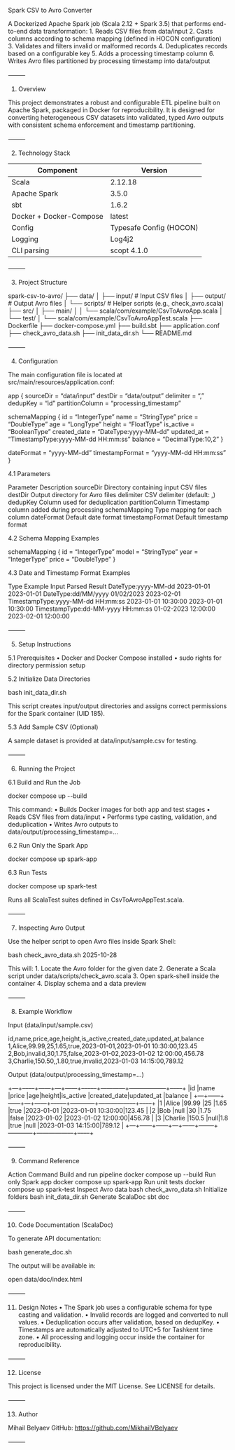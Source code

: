 Spark CSV to Avro Converter

A Dockerized Apache Spark job (Scala 2.12 + Spark 3.5) that performs end-to-end data transformation:
	1.	Reads CSV files from data/input
	2.	Casts columns according to schema mapping (defined in HOCON configuration)
	3.	Validates and filters invalid or malformed records
	4.	Deduplicates records based on a configurable key
	5.	Adds a processing timestamp column
	6.	Writes Avro files partitioned by processing timestamp into data/output

⸻

1. Overview

This project demonstrates a robust and configurable ETL pipeline built on Apache Spark, packaged in Docker for reproducibility.
It is designed for converting heterogeneous CSV datasets into validated, typed Avro outputs with consistent schema enforcement and timestamp partitioning.

⸻

2. Technology Stack

| Component                | Version |
|--------------------------|---------|
| Scala                    | 2.12.18 |
| Apache Spark             | 3.5.0   |
| sbt                      | 1.6.2   |
| Docker + Docker-Compose  | latest  |
| Config                   | Typesafe Config (HOCON) |
| Logging                  | Log4j2  |
| CLI parsing              | scopt 4.1.0 |

⸻

3. Project Structure

spark-csv-to-avro/
├── data/
│   ├── input/            # Input CSV files
│   ├── output/           # Output Avro files
│   └── scripts/          # Helper scripts (e.g., check_avro.scala)
├── src/
│   ├── main/
│   │   └── scala/com/example/CsvToAvroApp.scala
│   └── test/
│       └── scala/com/example/CsvToAvroAppTest.scala
├── Dockerfile
├── docker-compose.yml
├── build.sbt
├── application.conf
├── check_avro_data.sh
├── init_data_dir.sh
└── README.md

⸻

4. Configuration

The main configuration file is located at src/main/resources/application.conf:

app {
sourceDir = “data/input”
destDir = “data/output”
delimiter = “,”
dedupKey = “id”
partitionColumn = “processing_timestamp”

schemaMapping {
id = “IntegerType”
name = “StringType”
price = “DoubleType”
age = “LongType”
height = “FloatType”
is_active = “BooleanType”
created_date = “DateType:yyyy-MM-dd”
updated_at = “TimestampType:yyyy-MM-dd HH:mm:ss”
balance = “DecimalType:10,2”
}

dateFormat = “yyyy-MM-dd”
timestampFormat = “yyyy-MM-dd HH:mm:ss”
}

4.1 Parameters

Parameter	Description
sourceDir	Directory containing input CSV files
destDir	Output directory for Avro files
delimiter	CSV delimiter (default: ,)
dedupKey	Column used for deduplication
partitionColumn	Timestamp column added during processing
schemaMapping	Type mapping for each column
dateFormat	Default date format
timestampFormat	Default timestamp format

4.2 Schema Mapping Examples

schemaMapping {
id = “IntegerType”
model = “StringType”
year = “IntegerType”
price = “DoubleType”
}

4.3 Date and Timestamp Format Examples

Type	Example Input	Parsed Result
DateType:yyyy-MM-dd	2023-01-01	2023-01-01
DateType:dd/MM/yyyy	01/02/2023	2023-02-01
TimestampType:yyyy-MM-dd HH:mm:ss	2023-01-01 10:30:00	2023-01-01 10:30:00
TimestampType:dd-MM-yyyy HH:mm:ss	01-02-2023 12:00:00	2023-02-01 12:00:00


⸻

5. Setup Instructions

5.1 Prerequisites
	•	Docker and Docker Compose installed
	•	sudo rights for directory permission setup

5.2 Initialize Data Directories

bash init_data_dir.sh

This script creates input/output directories and assigns correct permissions for the Spark container (UID 185).

5.3 Add Sample CSV (Optional)

A sample dataset is provided at data/input/sample.csv for testing.

⸻

6. Running the Project

6.1 Build and Run the Job

docker compose up --build

This command:
	•	Builds Docker images for both app and test stages
	•	Reads CSV files from data/input
	•	Performs type casting, validation, and deduplication
	•	Writes Avro outputs to data/output/processing_timestamp=...

6.2 Run Only the Spark App

docker compose up spark-app

6.3 Run Tests

docker compose up spark-test

Runs all ScalaTest suites defined in CsvToAvroAppTest.scala.

⸻

7. Inspecting Avro Output

Use the helper script to open Avro files inside Spark Shell:

bash check_avro_data.sh 2025-10-28

This will:
	1.	Locate the Avro folder for the given date
	2.	Generate a Scala script under data/scripts/check_avro.scala
	3.	Open spark-shell inside the container
	4.	Display schema and a data preview

⸻

8. Example Workflow

Input (data/input/sample.csv)

id,name,price,age,height,is_active,created_date,updated_at,balance
1,Alice,99.99,25,1.65,true,2023-01-01,2023-01-01 10:30:00,123.45
2,Bob,invalid,30,1.75,false,2023-01-02,2023-01-02 12:00:00,456.78
3,Charlie,150.50,,1.80,true,invalid,2023-01-03 14:15:00,789.12

Output (data/output/processing_timestamp=…)

+—+––––+——+—+——+–––––+————+—————––+––––+
|id |name    |price |age|height|is_active |created_date|updated_at         |balance |
+—+––––+——+—+——+–––––+————+—————––+––––+
|1  |Alice   |99.99 |25 |1.65  |true      |2023-01-01  |2023-01-01 10:30:00|123.45  |
|2  |Bob     |null  |30 |1.75  |false     |2023-01-02  |2023-01-02 12:00:00|456.78  |
|3  |Charlie |150.5 |null|1.8  |true      |null        |2023-01-03 14:15:00|789.12  |
+—+––––+——+—+——+–––––+————+—————––+––––+

⸻

9. Command Reference

Action	Command
Build and run pipeline	docker compose up --build
Run only Spark app	docker compose up spark-app
Run unit tests	docker compose up spark-test
Inspect Avro data	bash check_avro_data.sh <DATE>
Initialize folders	bash init_data_dir.sh
Generate ScalaDoc	sbt doc


⸻

10. Code Documentation (ScalaDoc)

To generate API documentation:

bash generate_doc.sh

The output will be available in:

open data/doc/index.html

⸻

11. Design Notes
	•	The Spark job uses a configurable schema for type casting and validation.
	•	Invalid records are logged and converted to null values.
	•	Deduplication occurs after validation, based on dedupKey.
	•	Timestamps are automatically adjusted to UTC+5 for Tashkent time zone.
	•	All processing and logging occur inside the container for reproducibility.

⸻

12. License

This project is licensed under the MIT License.
See LICENSE for details.

⸻

13. Author

Mihail Belyaev
GitHub: https://github.com/MikhailVBelyaev

⸻